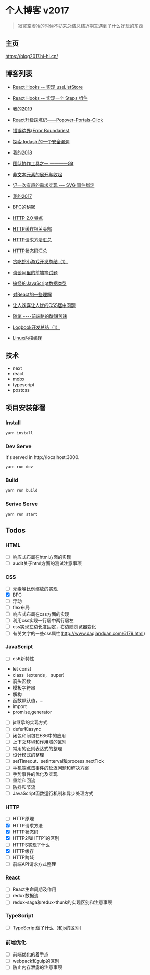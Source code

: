 # 个人博客 v2017

> 寂寞空虚冷的时候不妨来总结总结近期又遇到了什么好玩的东西

## 主页

https://blog2017.hi-hi.cn/

## 博客列表

- [React Hooks -- 实现 useListStore][24]

- [React Hooks -- 实现一个 Steps 组件][23]

- [我的2019][22]
  
- [React升级踩坑记——Popover-Portals-Click][21]

- [错误边界(Error Boundaries)][20]

- [探索 lodash 的一个安全漏洞][19]

- [我的2018][18]

- [团队协作工具之一 ————Git][17]

- [非文本元素的展开与收起][16]

- [记一次有趣的需求实现 --- SVG 事件绑定][15]

- [我的2017][14]

- [BFC的秘密][13]

- [HTTP 2.0 特点][12]

- [HTTP缓存相关头部][11]

- [HTTP请求方法汇总][10]

- [HTTP状态码汇总][9]

- [贪吃蛇小游戏开发总结（1）][8]

- [谈谈阿里的前端笔试题][7]

- [搞怪的JavaScript数据类型][6]

- [对React的一些理解][5]

- [让人欢喜让人忧的CSS居中问题][4]

- [随笔 ----前端路的酸甜苦辣][3]

- [Logbook开发总结（1）][2]

- [Linux内核编译][1]


  [1]: https://github.com/caohuilin/Blog2017/blob/master/static/constant/article0.md
  [2]: https://github.com/caohuilin/Blog2017/blob/master/static/constant/article1.md
  [3]: https://github.com/caohuilin/Blog2017/blob/master/static/constant/article2.md
  [4]: https://github.com/caohuilin/Blog2017/blob/master/static/constant/article3.md
  [5]: https://github.com/caohuilin/Blog2017/blob/master/static/constant/article4.md
  [6]: https://github.com/caohuilin/Blog2017/blob/master/static/constant/article5.md
  [7]: https://github.com/caohuilin/Blog2017/blob/master/static/constant/article6.md
  [8]: https://github.com/caohuilin/Blog2017/blob/master/static/constant/article7.md
  [9]: https://github.com/caohuilin/Blog2017/blob/master/static/constant/article8.md
  [10]: https://github.com/caohuilin/Blog2017/blob/master/static/constant/article9.md
  [11]: https://github.com/caohuilin/Blog2017/blob/master/static/constant/article10.md
  [12]: https://github.com/caohuilin/Blog2017/blob/master/static/constant/article11.md
  [13]: https://blog2017.hi-hi.cn/article/12/the-secret-of-bfc
  [14]: https://github.com/caohuilin/Blog2017/blob/master/static/constant/article13.md
  [15]: https://github.com/caohuilin/Blog2017/blob/master/static/constant/article14.md
  [16]: https://github.com/caohuilin/Blog2017/blob/master/static/constant/article15.md
  [17]: https://github.com/caohuilin/Blog2017/blob/master/static/constant/article16.md
  [18]: https://github.com/caohuilin/Blog2017/blob/master/static/constant/article17.md
  [19]: https://github.com/caohuilin/Blog2017/blob/master/static/constant/article18.md
  [20]: https://github.com/caohuilin/Blog2017/blob/master/static/constant/article19.md
  [21]: https://github.com/caohuilin/Blog2017/blob/master/static/constant/article20.md
  [22]: https://github.com/caohuilin/Blog2017/blob/master/static/constant/article21.md
  [23]: https://github.com/caohuilin/Blog2017/blob/master/static/constant/article22.md
  [24]: https://github.com/caohuilin/Blog2017/blob/master/static/constant/article23.md


## 技术

- next
- react
- mobx
- typescript
- postcss

## 项目安装部署

### Install

```bash
yarn install
```

### Dev Serve

It's served in http://localhost:3000.

```bash
yarn run dev
```

### Build

```bash
yarn run build
```

### Serive Serve

```bash
yarn run start
```

## Todos

### HTML

- [ ] 响应式布局在html方面的实现
- [ ]  audit关于html方面的测试注意事项

### CSS

- [ ] 元素等比例缩放的实现
- [x] BFC
- [ ] 浮动
- [ ] flex布局
- [ ] 响应式布局在css方面的实现
- [ ] 利用css实现一行居中两行居左
- [ ] css实现左边长度固定，右边随浏览器变化
- [ ] 有关文字的一些css属性(http://www.daqianduan.com/6179.html)

### JavaScript

- [ ] es6新特性
- let const
- class（extends， super）
- 箭头函数
- 模板字符串
- 解构
- 函数默认值，...
- import
- promise,generator
- [ ] js继承的实现方式
- [ ] defer和async
- [ ] 闭包和闭包在ES6中的应用
- [ ] 上下文环境和作用域的区别
- [ ] 常用的正则表达式的整理
- [ ] 设计模式的整理
- [ ] setTimeout、setInterval和process.nextTick
- [ ] 手机端点击事件的延迟问题和解决方案
- [ ] 手势事件的优化及实现
- [ ] 重绘和回流
- [ ] 防抖和节流
- [ ] JavaScript函数运行机制和异步处理方式

### HTTP

- [ ] HTTP原理
- [x] HTTP请求方法
- [x] HTTP状态码
- [x] HTTP2和HTTP1的区别
- [ ] HTTPS实现了什么
- [x] HTTP缓存
- [ ] HTTP跨域
- [ ] 前端API请求方式整理

### React

- [ ] React生命周期及作用
- [ ] redux数据流
- [ ] redux-saga和redux-thunk的实现区别和注意事项

### TypeScript

- [ ] TypeScript做了什么（和js的区别）

### 前端优化

- [ ] 前端优化的着手点
- [ ] webpack和gulp的区别
- [ ] 防止内存泄露的注意事项

